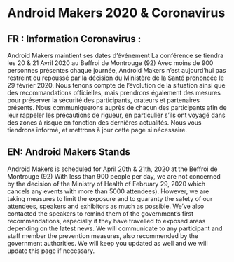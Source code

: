 # Android Makers 2020 & Coronavirus

## FR : Information Coronavirus :
Android Makers maintient ses dates d’événement
La conférence se tiendra les 20 & 21 Avril 2020 au Beffroi de Montrouge (92)
Avec moins de 900 personnes présentes chaque journée, Android Makers n’est aujourd’hui pas restreint ou repoussé par la décision du Ministère de la Santé prononcée le 29 février 2020.
Nous tenons compte de l’évolution de la situation ainsi que des recommandations officielles, mais prendrons également des mesures pour préserver la sécurité des participants, orateurs et partenaires présents.
Nous communiquerons auprès de chacun des participants afin de leur rappeler les précautions de rigueur, en particulier s’ils ont voyagé dans des zones à risque en fonction des dernières actualités.
Nous vous tiendrons informé, et mettrons à jour cette page si nécessaire.

## EN: Android Makers Stands
Android Makers is scheduled for April 20th & 21th, 2020 at the Beffroi de Montrouge (92)
With less than 900 people per day, we are not concerned by the decision of the Ministry of Health of February 29, 2020 which cancels any events with more than 5000 attendees).
However, we are taking measures to limit the exposure and to guaranty the safety of our attendees, speakers and exhibitors as much as possible.
We’ve also contacted the speakers to remind them of the government’s first recommendations, especially if they have travelled to exposed areas depending on the latest news.
We will communicate to any participant and staff member the prevention measures, also recommended by the government authorities. 
We will keep you updated as well and we will update this page if necessary.